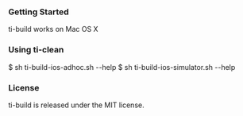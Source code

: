 ### Getting Started
ti-build works on Mac OS X 

### Using ti-clean
$ sh ti-build-ios-adhoc.sh --help
$ sh ti-build-ios-simulator.sh --help

### License
ti-build is released under the MIT license.